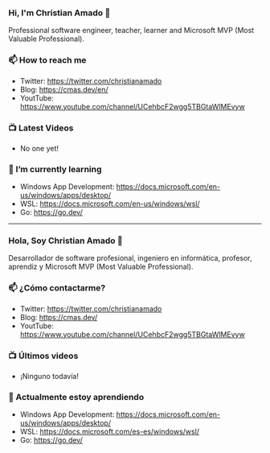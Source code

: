 ### Hi, I'm Christian Amado 👋

Professional software engineer, teacher, learner and Microsoft MVP (Most Valuable Professional).

### 📫 How to reach me
- Twitter:  https://twitter.com/christianamado
- Blog:  https://cmas.dev/en/
- YoutTube:  https://www.youtube.com/channel/UCehbcF2wgg5TBGtaWlMEvyw

### 📺 Latest Videos
- No one yet!

### 🌱 I’m currently learning
- Windows App Development: https://docs.microsoft.com/en-us/windows/apps/desktop/
- WSL: https://docs.microsoft.com/en-us/windows/wsl/
- Go: https://go.dev/

<!--
Here are some ideas to get you started:

- 🔭 I’m currently working on ...
- 🌱 I’m currently learning ...
- 👯 I’m looking to collaborate on ...
- 🤔 I’m looking for help with ...
- 💬 Ask me about ...
- 📫 How to reach me: ...
- 😄 Pronouns: ...
- ⚡ Fun fact: ...
-->
---
### Hola, Soy Christian Amado 👋

Desarrollador de software profesional, ingeniero en informática, profesor, aprendiz y Microsoft MVP (Most Valuable Professional).

### 📫 ¿Cómo contactarme?
- Twitter:  https://twitter.com/christianamado
- Blog:  https://cmas.dev/
- YoutTube:  https://www.youtube.com/channel/UCehbcF2wgg5TBGtaWlMEvyw

### 📺 Últimos videos
- ¡Ninguno todavía!

### 🌱 Actualmente estoy aprendiendo
- Windows App Development: https://docs.microsoft.com/en-us/windows/apps/desktop/
- WSL: https://docs.microsoft.com/es-es/windows/wsl/
- Go: https://go.dev/
